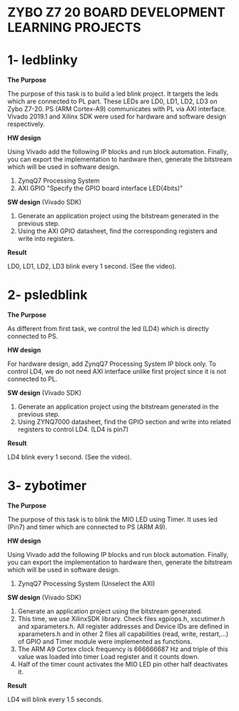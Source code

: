 # **ZYBO Z7 20 BOARD DEVELOPMENT LEARNING PROJECTS**

# 1- **ledblinky**

**The Purpose**

The purpose of this task is to build a led blink project. It targets the leds which are connected to PL part. These LEDs are LD0, LD1, LD2, LD3 on Zybo Z7-20. 
PS (ARM Cortex-A9) communicates with PL via AXI interface. Vivado 2019.1 and Xilinx SDK were used for hardware and software design respectively.

**HW design**

Using Vivado add the following IP blocks and run block automation. Finally, you can export the implementation to hardware then, generate the bitstream which will be used in software design.
1. ZynqQ7 Processing System
2. AXI GPIO "Specify the GPIO board interface LED(4bits)"

**SW design** (Vivado SDK)

1. Generate an application project using the bitstream generated in the previous step.
2. Using the AXI GPIO datasheet, find the corresponding registers and write into registers.

**Result** 

LD0, LD1, LD2, LD3 blink every 1 second. (See the video).

# 2- **psledblink**

**The Purpose**

As different from first task, we control the led (LD4) which is directly connected to PS.

**HW design**

For hardware design, add ZynqQ7 Processing System IP block only. To control LD4, we do not need AXI interface unlike first project since it is not connected to PL. 

**SW design** (Vivado SDK)

1. Generate an application project using the bitstream generated in the previous step.
2. Using ZYNQ7000 datasheet, find the GPIO section and write into related registers to control LD4.
(LD4 is pin7)

**Result** 

LD4 blink every 1 second. (See the video).

# 3- **zybotimer**

**The Purpose**

The purpose of this task is to blink the MIO LED using Timer. It uses led (Pin7) and timer which are connected to PS (ARM A9). 

**HW design**

Using Vivado add the following IP blocks and run block automation. Finally, you can export the implementation to hardware then, generate the bitstream which will be used in software design.
1. ZynqQ7 Processing System (Unselect the AXI)

**SW design** (Vivado SDK)

1. Generate an application project using the bitstream generated.
2. This time, we use XilinxSDK library. Check files xgpiops.h, xscutimer.h and xparameters.h. All register addresses and Device IDs are defined in xparameters.h and in other 2 files all capabilities (read, write, restart,...) of GPIO and Timer module were implemented as functions.
3. The ARM A9 Cortex clock frequency is 666666687 Hz and triple of this value was loaded into timer Load register and it counts down.
4. Half of the timer count activates the MIO LED pin other half deactivates it.

**Result** 

LD4 will blink every 1.5 seconds.

